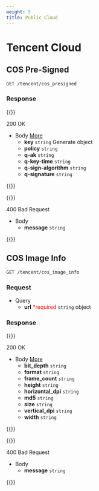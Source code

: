```yaml
---
weight: 5
title: Public Cloud
---
```


# Tencent Cloud

## COS Pre-Signed

```
GET /tencent/cos_presigned
```

### Response

{{<hint info>}}

200 OK

- Body [More](https://cloud.tencent.com/document/product/436/14690)
    - **key** `string` Generate object
    - **policy** `string`
    - **q-ak** `string`
    - **q-key-time** `string`
    - **q-sign-algorithm** `string`
    - **q-signature** `string`

{{</hint>}}

{{<hint danger>}}

400 Bad Request

- Body
    - **message** `string`

{{</hint>}}

## COS Image Info

```
GET /tencent/cos_image_info
```

### Request

- Query
    - **url** <font color="red">*required</font> `string` object

### Response

{{<hint info>}}

200 OK

- Body [More](https://cloud.tencent.com/document/product/460/6927)
    - **bit_depth** `string`
    - **format** `string`
    - **frame_count** `string`
    - **height** `string`
    - **horizontal_dpi** `string`
    - **md5** `string`
    - **size** `string`
    - **vertical_dpi** `string`
    - **width** `string`

{{</hint>}}

{{<hint danger>}}

400 Bad Request

- Body
    - **message** `string`

{{</hint>}}

